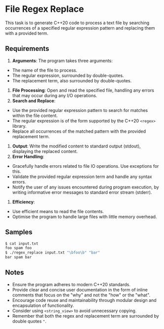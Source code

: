 # File Regex Replace

This task is to generate C++20 code to process a text file by searching occurrences of a specified regular expression pattern and replacing them with a provided term.

## Requirements

1. **Arguments**: The program takes three arguments:
 * The name of the file to process.
 * The regular expression, surrounded by double-quotes.
 * The replacement term, also surrounded by double-quotes.
1. **File Processing**: Open and read the specified file, handling any errors that may occur during any I/O operations.
1. **Search and Replace**: 
 * Use the provided regular expression pattern to search for matches within the file content.
 * The regular expression is of the form supported by the C++20 `<regex>` library.
 * Replace all occurrences of the matched pattern with the provided replacement term.
1. **Output**: Write the modified content to standard output (stdout), displaying the replaced content.
1. **Error Handling**: 
 * Gracefully handle errors related to file IO operations. Use exceptions for this.
 * Validate the provided regular expression term and handle any syntax errors.
 * Notify the user of any issues encountered during program execution, by writing informative error messages to standard error stream (stderr).
1. **Efficiency**:
 * Use efficient means to read the file contents.
 * Optimise the program to handle large files with little memory overhead.

## Samples

```bash
$ cat input.txt
foo spam foo
$ ./regex_replace input.txt "\bfoo\b" "bar"
bar spam bar
```

## Notes
* Ensure the program adheres to modern C++20 standards.
* Provide clear and concise user documentation in the form of inline comments that focus on the "why" and not the "how" or the "what".
* Encourage code reuse and maintainability through modular design and encapsulation of functionality.
* Consider using `<string_view>` to avoid unnecessary copying.
* Remember that both the regex and replacement term are surrounded by double quotes `"`.
